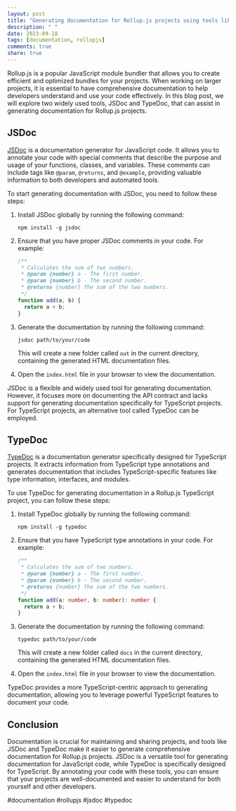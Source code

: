 ```yaml
---
layout: post
title: "Generating documentation for Rollup.js projects using tools like JSDoc and TypeDoc"
description: " "
date: 2023-09-18
tags: [documentation, rollupjs]
comments: true
share: true
---
```


Rollup.js is a popular JavaScript module bundler that allows you to create efficient and optimized bundles for your projects. When working on larger projects, it is essential to have comprehensive documentation to help developers understand and use your code effectively. In this blog post, we will explore two widely used tools, JSDoc and TypeDoc, that can assist in generating documentation for Rollup.js projects.

## JSDoc

[JSDoc](https://jsdoc.app/) is a documentation generator for JavaScript code. It allows you to annotate your code with special comments that describe the purpose and usage of your functions, classes, and variables. These comments can include tags like `@param`, `@returns`, and `@example`, providing valuable information to both developers and automated tools.

To start generating documentation with JSDoc, you need to follow these steps:

1. Install JSDoc globally by running the following command:
   ```
   npm install -g jsdoc
   ```

2. Ensure that you have proper JSDoc comments in your code. For example:

   ```javascript
   /**
    * Calculates the sum of two numbers.
    * @param {number} a - The first number.
    * @param {number} b - The second number.
    * @returns {number} The sum of the two numbers.
    */
   function add(a, b) {
     return a + b;
   }
   ```

3. Generate the documentation by running the following command:
   ```
   jsdoc path/to/your/code
   ```

   This will create a new folder called `out` in the current directory, containing the generated HTML documentation files.

4. Open the `index.html` file in your browser to view the documentation.

JSDoc is a flexible and widely used tool for generating documentation. However, it focuses more on documenting the API contract and lacks support for generating documentation specifically for TypeScript projects. For TypeScript projects, an alternative tool called TypeDoc can be employed.

## TypeDoc

[TypeDoc](https://typedoc.org/) is a documentation generator specifically designed for TypeScript projects. It extracts information from TypeScript type annotations and generates documentation that includes TypeScript-specific features like type information, interfaces, and modules.

To use TypeDoc for generating documentation in a Rollup.js TypeScript project, you can follow these steps:

1. Install TypeDoc globally by running the following command:
   ```
   npm install -g typedoc
   ```

2. Ensure that you have TypeScript type annotations in your code. For example:

   ```typescript
   /**
    * Calculates the sum of two numbers.
    * @param {number} a - The first number.
    * @param {number} b - The second number.
    * @returns {number} The sum of the two numbers.
    */
   function add(a: number, b: number): number {
     return a + b;
   }
   ```

3. Generate the documentation by running the following command:
   ```
   typedoc path/to/your/code
   ```

   This will create a new folder called `docs` in the current directory, containing the generated HTML documentation files.

4. Open the `index.html` file in your browser to view the documentation.

TypeDoc provides a more TypeScript-centric approach to generating documentation, allowing you to leverage powerful TypeScript features to document your code.

## Conclusion

Documentation is crucial for maintaining and sharing projects, and tools like JSDoc and TypeDoc make it easier to generate comprehensive documentation for Rollup.js projects. JSDoc is a versatile tool for generating documentation for JavaScript code, while TypeDoc is specifically designed for TypeScript. By annotating your code with these tools, you can ensure that your projects are well-documented and easier to understand for both yourself and other developers.

#documentation #rollupjs #jsdoc #typedoc